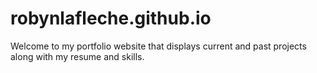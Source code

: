 # robynlafleche.github.io

Welcome to my portfolio website that displays current and past projects along with my resume and skills.


